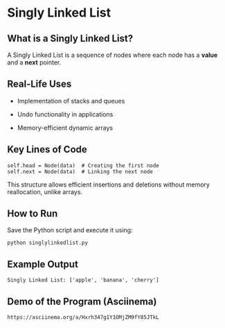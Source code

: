 
# Singly Linked List

## What is a Singly Linked List?

A Singly Linked List is a sequence of nodes where each node has a **value** and a **next** pointer.

## Real-Life Uses
* Implementation of stacks and queues

* Undo functionality in applications

* Memory-efficient dynamic arrays

## Key Lines of Code
```
self.head = Node(data)  # Creating the first node
self.next = Node(data)  # Linking the next node
```
This structure allows efficient insertions and deletions without memory reallocation, unlike arrays.

## How to Run
Save the Python script and execute it using:
```
python singlylinkedlist.py
```

## Example Output
```
Singly Linked List: ['apple', 'banana', 'cherry']
```

## Demo of the Program (Asciinema)
```
https://asciinema.org/a/Hxrh347g1Y1OMjZM9fY85JTkL
```